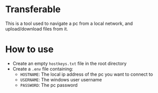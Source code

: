 # Transferable

This is a tool used to navigate a pc from a local network, and upload/download files from it.

# How to use

- Create an empty `hostkeys.txt` file in the root directory
- Create a `.env` file containing:
    - `HOSTNAME`: The local ip address of the pc you want to connect to
    - `USERNAME`: The windows user username   
    - `PASSWORD`: The pc password
